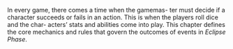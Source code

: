 In every game, there comes a time when the gamemas-
ter must decide if a character succeeds or fails in an
action. This is when the players roll dice and the char-
acters’ stats and abilities come into play. This chapter
defines the core mechanics and rules that govern the
outcomes of events in *Eclipse Phase*.